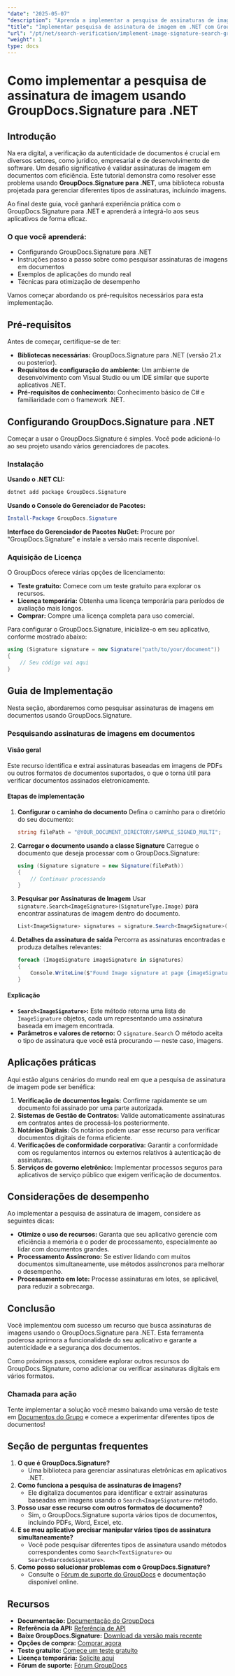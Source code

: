 ```yaml
---
"date": "2025-05-07"
"description": "Aprenda a implementar a pesquisa de assinaturas de imagens em .NET usando GroupDocs.Signature. Este guia aborda configuração, implementação e aplicações práticas."
"title": "Implementar pesquisa de assinatura de imagem em .NET com GroupDocs.Signature - Um guia passo a passo"
"url": "/pt/net/search-verification/implement-image-signature-search-groupdocs-signature-dotnet/"
"weight": 1
type: docs
---
```

# Como implementar a pesquisa de assinatura de imagem usando GroupDocs.Signature para .NET

## Introdução

Na era digital, a verificação da autenticidade de documentos é crucial em diversos setores, como jurídico, empresarial e de desenvolvimento de software. Um desafio significativo é validar assinaturas de imagem em documentos com eficiência. Este tutorial demonstra como resolver esse problema usando **GroupDocs.Signature para .NET**, uma biblioteca robusta projetada para gerenciar diferentes tipos de assinaturas, incluindo imagens.

Ao final deste guia, você ganhará experiência prática com o GroupDocs.Signature para .NET e aprenderá a integrá-lo aos seus aplicativos de forma eficaz.

### O que você aprenderá:
- Configurando GroupDocs.Signature para .NET
- Instruções passo a passo sobre como pesquisar assinaturas de imagens em documentos
- Exemplos de aplicações do mundo real
- Técnicas para otimização de desempenho

Vamos começar abordando os pré-requisitos necessários para esta implementação.

## Pré-requisitos

Antes de começar, certifique-se de ter:
- **Bibliotecas necessárias:** GroupDocs.Signature para .NET (versão 21.x ou posterior).
- **Requisitos de configuração do ambiente:** Um ambiente de desenvolvimento com Visual Studio ou um IDE similar que suporte aplicativos .NET.
- **Pré-requisitos de conhecimento:** Conhecimento básico de C# e familiaridade com o framework .NET.

## Configurando GroupDocs.Signature para .NET

Começar a usar o GroupDocs.Signature é simples. Você pode adicioná-lo ao seu projeto usando vários gerenciadores de pacotes.

### Instalação

**Usando o .NET CLI:**
```bash
dotnet add package GroupDocs.Signature
```

**Usando o Console do Gerenciador de Pacotes:**
```powershell
Install-Package GroupDocs.Signature
```

**Interface do Gerenciador de Pacotes NuGet:** Procure por "GroupDocs.Signature" e instale a versão mais recente disponível.

### Aquisição de Licença

O GroupDocs oferece várias opções de licenciamento:
- **Teste gratuito:** Comece com um teste gratuito para explorar os recursos.
- **Licença temporária:** Obtenha uma licença temporária para períodos de avaliação mais longos.
- **Comprar:** Compre uma licença completa para uso comercial.

Para configurar o GroupDocs.Signature, inicialize-o em seu aplicativo, conforme mostrado abaixo:

```csharp
using (Signature signature = new Signature("path/to/your/document"))
{
    // Seu código vai aqui
}
```

## Guia de Implementação

Nesta seção, abordaremos como pesquisar assinaturas de imagens em documentos usando GroupDocs.Signature.

### Pesquisando assinaturas de imagens em documentos

#### Visão geral
Este recurso identifica e extrai assinaturas baseadas em imagens de PDFs ou outros formatos de documentos suportados, o que o torna útil para verificar documentos assinados eletronicamente.

#### Etapas de implementação

1. **Configurar o caminho do documento**
   Defina o caminho para o diretório do seu documento:
   
   ```csharp
   string filePath = "@YOUR_DOCUMENT_DIRECTORY/SAMPLE_SIGNED_MULTI";
   ```

2. **Carregar o documento usando a classe Signature**
   Carregue o documento que deseja processar com o GroupDocs.Signature:
   
   ```csharp
   using (Signature signature = new Signature(filePath))
   {
       // Continuar processando
   }
   ```

3. **Pesquisar por Assinaturas de Imagem**
   Usar `signature.Search<ImageSignature>(SignatureType.Image)` para encontrar assinaturas de imagem dentro do documento.
   
   ```csharp
   List<ImageSignature> signatures = signature.Search<ImageSignature>(SignatureType.Image);
   ```

4. **Detalhes da assinatura de saída**
   Percorra as assinaturas encontradas e produza detalhes relevantes:
   
   ```csharp
   foreach (ImageSignature imageSignature in signatures)
   {
       Console.WriteLine($"Found Image signature at page {imageSignature.PageNumber} and size {imageSignature.Size}." );
   }
   ```

#### Explicação
- **`Search<ImageSignature>`:** Este método retorna uma lista de `ImageSignature` objetos, cada um representando uma assinatura baseada em imagem encontrada.
- **Parâmetros e valores de retorno:** O `signature.Search` O método aceita o tipo de assinatura que você está procurando — neste caso, imagens.

## Aplicações práticas

Aqui estão alguns cenários do mundo real em que a pesquisa de assinatura de imagem pode ser benéfica:

1. **Verificação de documentos legais:** Confirme rapidamente se um documento foi assinado por uma parte autorizada.
2. **Sistemas de Gestão de Contratos:** Valide automaticamente assinaturas em contratos antes de processá-los posteriormente.
3. **Notários Digitais:** Os notários podem usar esse recurso para verificar documentos digitais de forma eficiente.
4. **Verificações de conformidade corporativa:** Garantir a conformidade com os regulamentos internos ou externos relativos à autenticação de assinaturas.
5. **Serviços de governo eletrônico:** Implementar processos seguros para aplicativos de serviço público que exigem verificação de documentos.

## Considerações de desempenho

Ao implementar a pesquisa de assinatura de imagem, considere as seguintes dicas:
- **Otimize o uso de recursos:** Garanta que seu aplicativo gerencie com eficiência a memória e o poder de processamento, especialmente ao lidar com documentos grandes.
- **Processamento Assíncrono:** Se estiver lidando com muitos documentos simultaneamente, use métodos assíncronos para melhorar o desempenho.
- **Processamento em lote:** Processe assinaturas em lotes, se aplicável, para reduzir a sobrecarga.

## Conclusão

Você implementou com sucesso um recurso que busca assinaturas de imagens usando o GroupDocs.Signature para .NET. Esta ferramenta poderosa aprimora a funcionalidade do seu aplicativo e garante a autenticidade e a segurança dos documentos.

Como próximos passos, considere explorar outros recursos do GroupDocs.Signature, como adicionar ou verificar assinaturas digitais em vários formatos.

### Chamada para ação

Tente implementar a solução você mesmo baixando uma versão de teste em [Documentos do Grupo](https://releases.groupdocs.com/signature/net/) e comece a experimentar diferentes tipos de documentos!

## Seção de perguntas frequentes

1. **O que é GroupDocs.Signature?**
   - Uma biblioteca para gerenciar assinaturas eletrônicas em aplicativos .NET.
2. **Como funciona a pesquisa de assinaturas de imagens?**
   - Ele digitaliza documentos para identificar e extrair assinaturas baseadas em imagens usando o `Search<ImageSignature>` método.
3. **Posso usar esse recurso com outros formatos de documento?**
   - Sim, o GroupDocs.Signature suporta vários tipos de documentos, incluindo PDFs, Word, Excel, etc.
4. **E se meu aplicativo precisar manipular vários tipos de assinatura simultaneamente?**
   - Você pode pesquisar diferentes tipos de assinatura usando métodos correspondentes como `Search<TextSignature>` ou `Search<BarcodeSignature>`.
5. **Como posso solucionar problemas com o GroupDocs.Signature?**
   - Consulte o [Fórum de suporte do GroupDocs](https://forum.groupdocs.com/c/signature/) e documentação disponível online.

## Recursos
- **Documentação:** [Documentação do GroupDocs](https://docs.groupdocs.com/signature/net/)
- **Referência da API:** [Referência de API](https://reference.groupdocs.com/signature/net/)
- **Baixe GroupDocs.Signature:** [Download da versão mais recente](https://releases.groupdocs.com/signature/net/)
- **Opções de compra:** [Comprar agora](https://purchase.groupdocs.com/buy)
- **Teste gratuito:** [Comece um teste gratuito](https://releases.groupdocs.com/signature/net/)
- **Licença temporária:** [Solicite aqui](https://purchase.groupdocs.com/temporary-license/)
- **Fórum de suporte:** [Fórum GroupDocs](https://forum.groupdocs.com/c/signature/)